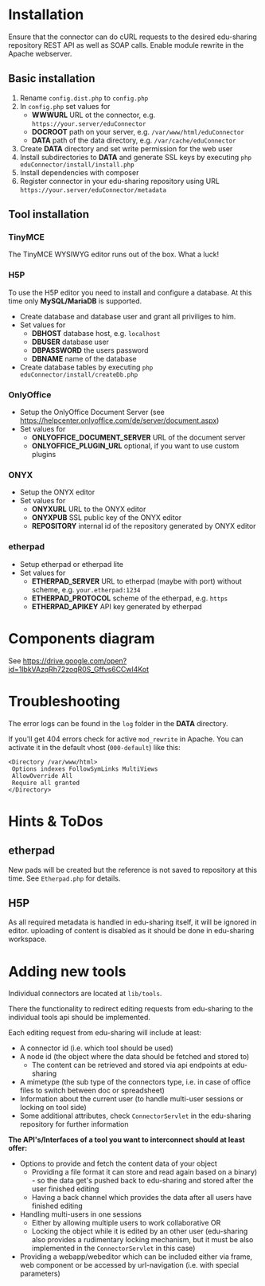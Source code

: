# Installation
Ensure that the connector can do cURL requests  to the desired edu-sharing repository REST API as well as SOAP calls. Enable module rewrite in the Apache webserver.

## Basic installation
1. Rename `config.dist.php` to `config.php`
2. In `config.php` set values for
    - __WWWURL__ URL ot the connector, e.g. `https://your.server/eduConnector`
    - __DOCROOT__ path on your server, e.g. `/var/www/html/eduConnector`
    - __DATA__ path of the data directory, e.g. `/var/cache/eduConnector`
3. Create __DATA__ directory and set write permission for the web user
4. Install subdirectories to __DATA__ and generate SSL keys by executing `php eduConnector/install/install.php`
5. Install dependencies with composer
6. Register connector in your edu-sharing repository using URL `https://your.server/eduConnector/metadata`

## Tool installation
### TinyMCE
The TinyMCE WYSIWYG editor runs out of the box. What a luck!
### H5P
To use the H5P editor you need to install and configure a database. At this time only __MySQL/MariaDB__ is supported.
- Create database and database user and grant all priviliges to him.
- Set values for
    - __DBHOST__ database host, e.g. `localhost`
    - __DBUSER__ database user
    - __DBPASSWORD__ the users password
    - __DBNAME__ name of the database
- Create database tables by executing `php eduConnector/install/createDb.php`
### OnlyOffice
- Setup the OnlyOffice Document Server (see https://helpcenter.onlyoffice.com/de/server/document.aspx)
- Set values for
    - __ONLYOFFICE_DOCUMENT_SERVER__ URL of the document server
    - __ONLYOFFICE_PLUGIN_URL__ optional, if you want to use custom plugins
### ONYX
- Setup the ONYX editor
- Set values for
    - __ONYXURL__ URL to the ONYX editor
    - __ONYXPUB__ SSL public key of the ONYX editor
    - __REPOSITORY__ internal id of the repository generated by ONYX editor
### etherpad
- Setup etherpad or etherpad lite
- Set values for
    - __ETHERPAD_SERVER__ URL to etherpad (maybe with port) without scheme, e.g. `your.etherpad:1234`
    - __ETHERPAD_PROTOCOL__ scheme of the etherpad, e.g. `https`
    - __ETHERPAD_APIKEY__ API key generated by etherpad

# Components diagram
See https://drive.google.com/open?id=1lbkVAzqRh72zoqR0S_Gffvs6CCwl4Kot

# Troubleshooting
The error logs can be found in the `log` folder in the __DATA__ directory.

If you'll get 404 errors check for active `mod_rewrite` in Apache. You can activate it in the default vhost (`000-default`) like this: 

```
<Directory /var/www/html>
 Options indexes FollowSymLinks MultiViews
 AllowOverride All
 Require all granted
</Directory>
```


# Hints & ToDos
## etherpad
New pads will be created but the reference is not saved to repository at this time. See `Etherpad.php` for details.
## H5P
As all required metadata is handled in edu-sharing itself, it will be ignored in editor. uploading of content is disabled as it should be done in edu-sharing workspace.

# Adding new tools
Individual connectors are located at `lib/tools`.

There the functionality to redirect editing requests from edu-sharing to the individual tools api should be implemented.

Each editing request from edu-sharing will include at least:
- A connector id (i.e. which tool should be used)
- A node id (the object where the data should be fetched and stored to)
  - The content can be retrieved and stored via api endpoints at edu-sharing
- A mimetype (the sub type of the connectors type, i.e. in case of office files to switch between doc or spreadsheet)
- Information about the current user (to handle multi-user sessions or locking on tool side)
- Some additional attributes, check `ConnectorServlet` in the edu-sharing repository for further information

**The API's/Interfaces of a tool you want to interconnect should at least offer:**
- Options to provide and fetch the content data of your object
  - Providing a file format it can store and read again based on a binary) - so the data get's pushed back to edu-sharing and stored after the user finished editing
  - Having a back channel which provides the data after all users have finished editing
- Handling multi-users in one sessions
  - Either by allowing multiple users to work collaborative OR
  - Locking the object while it is edited by an other user
    (edu-sharing also provides a rudimentary locking mechanism, but it must be also implemented in the `ConnectorServlet` in this case)
- Providing a webapp/webeditor which can be included either via frame, web component or be accessed by url-navigation (i.e. with special parameters)


